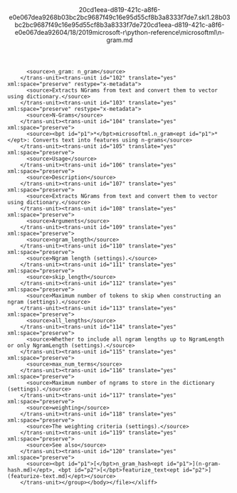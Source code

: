 <?xml version="1.0"?><xliff version="1.2" xmlns="urn:oasis:names:tc:xliff:document:1.2" xmlns:xsi="http://www.w3.org/2001/XMLSchema-instance" xsi:schemaLocation="urn:oasis:names:tc:xliff:document:1.2 xliff-core-1.2-transitional.xsd"><file datatype="xml" original="n-gram.md" source-language="en-US" target-language="en-US"><header><tool tool-id="mdxliff" tool-name="mdxliff" tool-version="1.0-d1654b2" tool-company="Microsoft" /><xliffext:skl_file_name xmlns:xliffext="urn:microsoft:content:schema:xliffextensions">20cd1eea-d819-421c-a8f6-e0e067dea9268b03bc2bc9687f49c16e95d55cf8b3a8333f7de7.skl</xliffext:skl_file_name><xliffext:version xmlns:xliffext="urn:microsoft:content:schema:xliffextensions">1.2</xliffext:version><xliffext:ms.openlocfilehash xmlns:xliffext="urn:microsoft:content:schema:xliffextensions">8b03bc2bc9687f49c16e95d55cf8b3a8333f7de7</xliffext:ms.openlocfilehash><xliffext:ms.sourcegitcommit xmlns:xliffext="urn:microsoft:content:schema:xliffextensions">20cd1eea-d819-421c-a8f6-e0e067dea926</xliffext:ms.sourcegitcommit><xliffext:ms.lasthandoff xmlns:xliffext="urn:microsoft:content:schema:xliffextensions">04/18/2019</xliffext:ms.lasthandoff><xliffext:ms.openlocfilepath xmlns:xliffext="urn:microsoft:content:schema:xliffextensions">microsoft-r\python-reference\microsoftml\n-gram.md</xliffext:ms.openlocfilepath></header><body><group id="content" extype="content"><trans-unit id="101" translate="yes" xml:space="preserve" restype="x-metadata">
          <source>n_gram: n_gram</source>
        </trans-unit><trans-unit id="102" translate="yes" xml:space="preserve" restype="x-metadata">
          <source>Extracts NGrams from text and convert them to vector using dictionary.</source>
        </trans-unit><trans-unit id="103" translate="yes" xml:space="preserve" restype="x-metadata">
          <source>N-Grams</source>
        </trans-unit><trans-unit id="104" translate="yes" xml:space="preserve">
          <source><bpt id="p1">*</bpt>microsoftml.n_gram<ept id="p1">*</ept>: Converts text into features using n-grams</source>
        </trans-unit><trans-unit id="105" translate="yes" xml:space="preserve">
          <source>Usage</source>
        </trans-unit><trans-unit id="106" translate="yes" xml:space="preserve">
          <source>Description</source>
        </trans-unit><trans-unit id="107" translate="yes" xml:space="preserve">
          <source>Extracts NGrams from text and convert them to vector using dictionary.</source>
        </trans-unit><trans-unit id="108" translate="yes" xml:space="preserve">
          <source>Arguments</source>
        </trans-unit><trans-unit id="109" translate="yes" xml:space="preserve">
          <source>ngram_length</source>
        </trans-unit><trans-unit id="110" translate="yes" xml:space="preserve">
          <source>Ngram length (settings).</source>
        </trans-unit><trans-unit id="111" translate="yes" xml:space="preserve">
          <source>skip_length</source>
        </trans-unit><trans-unit id="112" translate="yes" xml:space="preserve">
          <source>Maximum number of tokens to skip when constructing an ngram (settings).</source>
        </trans-unit><trans-unit id="113" translate="yes" xml:space="preserve">
          <source>all_lengths</source>
        </trans-unit><trans-unit id="114" translate="yes" xml:space="preserve">
          <source>Whether to include all ngram lengths up to NgramLength or only NgramLength (settings).</source>
        </trans-unit><trans-unit id="115" translate="yes" xml:space="preserve">
          <source>max_num_terms</source>
        </trans-unit><trans-unit id="116" translate="yes" xml:space="preserve">
          <source>Maximum number of ngrams to store in the dictionary (settings).</source>
        </trans-unit><trans-unit id="117" translate="yes" xml:space="preserve">
          <source>weighting</source>
        </trans-unit><trans-unit id="118" translate="yes" xml:space="preserve">
          <source>The weighting criteria (settings).</source>
        </trans-unit><trans-unit id="119" translate="yes" xml:space="preserve">
          <source>See also</source>
        </trans-unit><trans-unit id="120" translate="yes" xml:space="preserve">
          <source><bpt id="p1">[</bpt>n_gram_hash<ept id="p1">](n-gram-hash.md)</ept>, <bpt id="p2">[</bpt>featurize_text<ept id="p2">](featurize-text.md)</ept></source>
        </trans-unit></group></body></file></xliff>